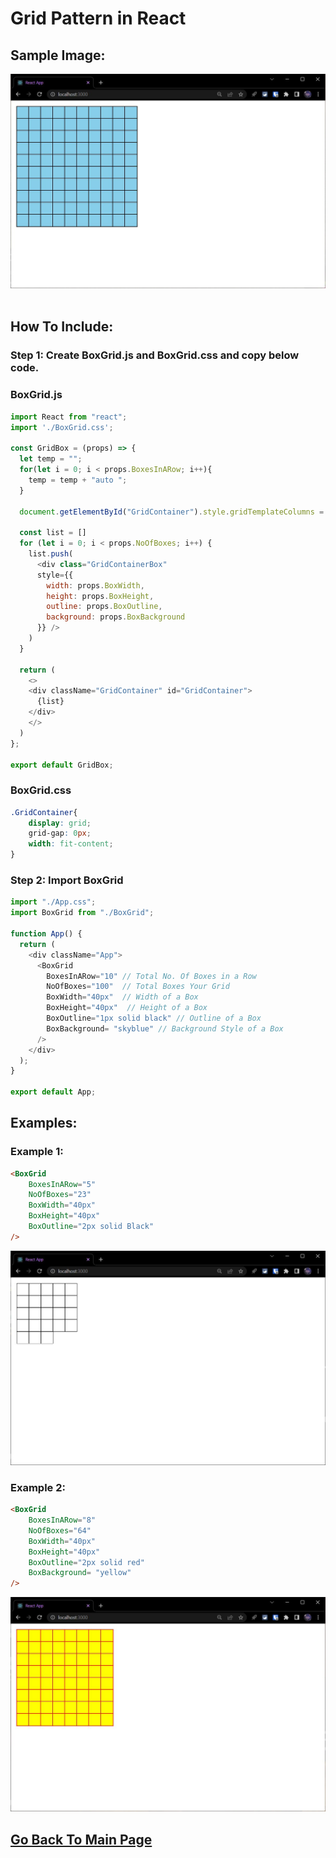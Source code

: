 # Grid Pattern in React

## Sample Image:
<center><img src="./BoxGrid_img1.jpg" width="600"/></center>
<br>

## How To Include:
### Step 1: Create BoxGrid.js and BoxGrid.css and copy below code.

### BoxGrid.js

```javascript
import React from "react";
import './BoxGrid.css';

const GridBox = (props) => { 
  let temp = "";
  for(let i = 0; i < props.BoxesInARow; i++){
    temp = temp + "auto ";
  }

  document.getElementById("GridContainer").style.gridTemplateColumns = temp;
  
  const list = []
  for (let i = 0; i < props.NoOfBoxes; i++) {
    list.push(
      <div class="GridContainerBox" 
      style={{
        width: props.BoxWidth,
        height: props.BoxHeight,
        outline: props.BoxOutline,
        background: props.BoxBackground
      }} />
    )
  }

  return (
    <>
    <div className="GridContainer" id="GridContainer">
      {list}
    </div>
    </>
  )
};

export default GridBox;
```

### BoxGrid.css
```css
.GridContainer{
    display: grid;
    grid-gap: 0px;
    width: fit-content;   
}
```

### Step 2: Import BoxGrid

```javascript
import "./App.css";
import BoxGrid from "./BoxGrid";

function App() {
  return (
    <div className="App">
      <BoxGrid
        BoxesInARow="10" // Total No. Of Boxes in a Row
        NoOfBoxes="100"  // Total Boxes Your Grid
        BoxWidth="40px"  // Width of a Box
        BoxHeight="40px"  // Height of a Box
        BoxOutline="1px solid black" // Outline of a Box
        BoxBackground= "skyblue" // Background Style of a Box
      />
    </div>
  );
}

export default App;
```

## Examples:
### Example 1:
```html
<BoxGrid
    BoxesInARow="5"
    NoOfBoxes="23"
    BoxWidth="40px" 
    BoxHeight="40px" 
    BoxOutline="2px solid Black"
/>
```
<img src="./BoxGrid_img2.jpg" width="600"/>

<br>

### Example 2:
```html
<BoxGrid
    BoxesInARow="8"
    NoOfBoxes="64"
    BoxWidth="40px" 
    BoxHeight="40px" 
    BoxOutline="2px solid red"
    BoxBackground= "yellow"
/>
```
<img src="./BoxGrid_img3.jpg" width="600"/>


## [Go Back To Main Page](../README.md)
